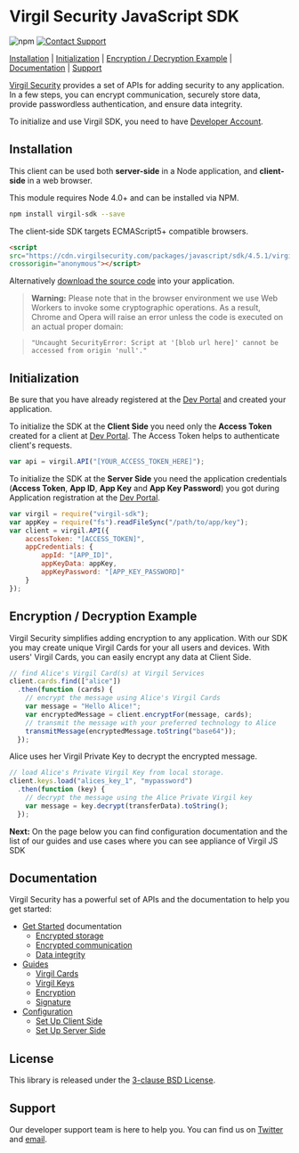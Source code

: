 # Virgil Security JavaScript SDK

![npm](https://img.shields.io/npm/v/virgil-sdk.svg)
[![Contact Support](https://img.shields.io/badge/contact-support-yellow.svg)][support]

[Installation](#installation) | [Initialization](#initialization) | [Encryption / Decryption Example](#encryption-example) | [Documentation](#documentation) | [Support](#support)

[Virgil Security](https://virgilsecurity.com) provides a set of APIs for adding security to any application. In a few steps, you can encrypt communication, securely store data, provide passwordless authentication, and ensure data integrity.

To initialize and use Virgil SDK, you need to have [Developer Account](https://developer.virgilsecurity.com/account/signin).

## Installation

This client can be used both __server-side__ in a Node application, and __client-side__ in a web browser.

This module requires Node 4.0+ and can be installed via NPM.

```sh
npm install virgil-sdk --save
```


The client-side SDK targets ECMAScript5+ compatible browsers.

```html
<script
src="https://cdn.virgilsecurity.com/packages/javascript/sdk/4.5.1/virgil-sdk.min.js"
crossorigin="anonymous"></script>
```

Alternatively [download the source code](https://github.com/VirgilSecurity/virgil-sdk-javascript/releases) into your application.

> __Warning:__
> Please note that in the browser environment we use Web Workers
to invoke some cryptographic operations. As a result, Chrome and Opera will raise an error unless the code is executed on an actual proper domain:

> `"Uncaught SecurityError: Script at '[blob url here]' cannot be accessed from origin 'null'."`


## Initialization

Be sure that you have already registered at the [Dev Portal](https://developer.virgilsecurity.com/account/signin) and created your application.

To initialize the SDK at the __Client Side__ you need only the __Access Token__ created for a client at [Dev Portal](https://developer.virgilsecurity.com/account/signin). The Access Token helps to authenticate client's requests.

```javascript
var api = virgil.API("[YOUR_ACCESS_TOKEN_HERE]");
```

To initialize the SDK at the __Server Side__ you need the application credentials (__Access Token__, __App ID__, __App Key__ and __App Key Password__) you got during Application registration at the [Dev Portal](https://developer.virgilsecurity.com/account/signin).

```javascript
var virgil = require("virgil-sdk");
var appKey = require("fs").readFileSync("/path/to/app/key");
var client = virgil.API({
    accessToken: "[ACCESS_TOKEN]",
    appCredentials: {
        appId: "[APP_ID]",
        appKeyData: appKey,
        appKeyPassword: "[APP_KEY_PASSWORD]"
    }
});
```

## Encryption / Decryption Example

Virgil Security simplifies adding encryption to any application. With our SDK you may create unique Virgil Cards for your all users and devices. With users' Virgil Cards, you can easily encrypt any data at Client Side.

```js
// find Alice's Virgil Card(s) at Virgil Services
client.cards.find(["alice"])
  .then(function (cards) {
    // encrypt the message using Alice's Virgil Cards
    var message = "Hello Alice!";
    var encryptedMessage = client.encryptFor(message, cards);
    // transmit the message with your preferred technology to Alice
    transmitMessage(encryptedMessage.toString("base64"));
  });
```

Alice uses her Virgil Private Key to decrypt the encrypted message.


```js
// load Alice's Private Virgil Key from local storage.
client.keys.load("alices_key_1", "mypassword")
  .then(function (key) {
    // decrypt the message using the Alice Private Virgil key
    var message = key.decrypt(transferData).toString();
  });
```

__Next:__ On the page below you can find configuration documentation and the list of our guides and use cases where you can see appliance of Virgil JS SDK


## Documentation

Virgil Security has a powerful set of APIs and the documentation to help you get started:

* [Get Started](/docs/get-started) documentation
  * [Encrypted storage](/docs/get-started/encrypted-storage.md)
  * [Encrypted communication](/docs/get-started/encrypted-communication.md)
  * [Data integrity](/docs/get-started/data-integrity.md)
* [Guides](/docs/guides)
  * [Virgil Cards](/docs/guides/virgil-card)
  * [Virgil Keys](/docs/guides/virgil-key)
  * [Encryption](/docs/guides/encryption)
  * [Signature](/docs/guides/signature)
* [Configuration](/docs/guides/configuration)
  * [Set Up Client Side](/docs/guides/configuration/client.md)
  * [Set Up Server Side](/docs/guides/configuration/server.md)

## License

This library is released under the [3-clause BSD License](LICENSE).

## Support

Our developer support team is here to help you. You can find us on [Twitter](https://twitter.com/virgilsecurity) and [email][support].

[support]: mailto:support@virgilsecurity.com
